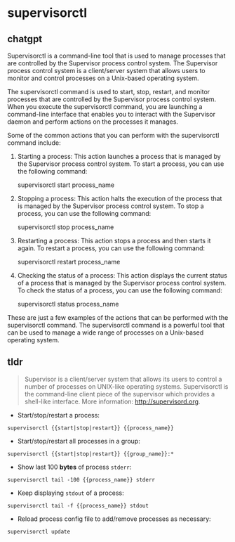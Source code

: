# supervisorctl 
## chatgpt 
Supervisorctl is a command-line tool that is used to manage processes that are controlled by the Supervisor process control system. The Supervisor process control system is a client/server system that allows users to monitor and control processes on a Unix-based operating system.

The supervisorctl command is used to start, stop, restart, and monitor processes that are controlled by the Supervisor process control system. When you execute the supervisorctl command, you are launching a command-line interface that enables you to interact with the Supervisor daemon and perform actions on the processes it manages.

Some of the common actions that you can perform with the supervisorctl command include:

1. Starting a process: This action launches a process that is managed by the Supervisor process control system. To start a process, you can use the following command:

   supervisorctl start process_name

2. Stopping a process: This action halts the execution of the process that is managed by the Supervisor process control system. To stop a process, you can use the following command:

   supervisorctl stop process_name

3. Restarting a process: This action stops a process and then starts it again. To restart a process, you can use the following command:

   supervisorctl restart process_name

4. Checking the status of a process: This action displays the current status of a process that is managed by the Supervisor process control system. To check the status of a process, you can use the following command:

   supervisorctl status process_name

These are just a few examples of the actions that can be performed with the supervisorctl command. The supervisorctl command is a powerful tool that can be used to manage a wide range of processes on a Unix-based operating system. 

## tldr 
 
> Supervisor is a client/server system that allows its users to control a number of processes on UNIX-like operating systems.
> Supervisorctl is the command-line client piece of the supervisor which provides a shell-like interface.
> More information: <http://supervisord.org>.

- Start/stop/restart a process:

`supervisorctl {{start|stop|restart}} {{process_name}}`

- Start/stop/restart all processes in a group:

`supervisorctl {{start|stop|restart}} {{group_name}}:*`

- Show last 100 **bytes** of process `stderr`:

`supervisorctl tail -100 {{process_name}} stderr`

- Keep displaying `stdout` of a process:

`supervisorctl tail -f {{process_name}} stdout`

- Reload process config file to add/remove processes as necessary:

`supervisorctl update`
